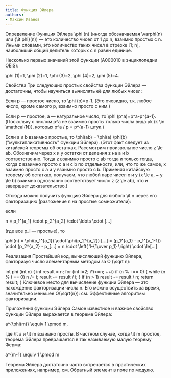 ```yaml
---
title: Функция Эйлера
authors:
- Максим Иванов
---
```


Определение
Функция Эйлера \phi (n) (иногда обозначаемая \varphi(n) или {\it phi}(n)) — это количество чисел от 1 до n, взаимно простых с n. Иными словами, это количество таких чисел в отрезке [1; n], наибольший общий делитель которых с n равен единице.

Несколько первых значений этой функции (A000010 в энциклопедии OEIS):

 \phi (1)=1, 
 \phi (2)=1, 
 \phi (3)=2, 
 \phi (4)=2, 
 \phi (5)=4. 

Свойства
Три следующих простых свойства функции Эйлера — достаточны, чтобы научиться вычислять её для любых чисел:

Если p — простое число, то \phi (p)=p-1.
(Это очевидно, т.к. любое число, кроме самого p, взаимно просто с ним.)

Если p — простое, a — натуральное число, то \phi (p^a)=p^a-p^{a-1}.
(Поскольку с числом p^a не взаимно просты только числа вида pk (k \in \mathcal{N}), которых p^a / p = p^{a-1} штук.)

Если a и b взаимно простые, то \phi(ab) = \phi(a) \phi(b) ("мультипликативность" функции Эйлера).
(Этот факт следует из китайской теоремы об остатках. Рассмотрим произвольное число z \le ab. Обозначим через x и y остатки от деления z на a и b соответственно. Тогда z взаимно просто с ab тогда и только тогда, когда z взаимно просто с a и с b по отдельности, или, что то же самое, x взаимно просто с a и y взаимно просто с b. Применяя китайскую теорему об остатках, получаем, что любой паре чисел x и y (x \le a, ~ y \le b) взаимно однозначно соответствует число z (z \le ab), что и завершает доказательство.)

Отсюда можно получить функцию Эйлера для любого \it n через его факторизацию (разложение n на простые сомножители):

если

 n = p_1^{a_1} \cdot p_2^{a_2} \cdot \ldots \cdot [...]

(где все p_i — простые), то

 \phi(n) = \phi(p_1^{a_1}) \cdot \phi(p_2^{a_2}) \[...]
 = (p_1^{a_1} - p_1^{a_1-1}) \cdot (p_2^{a_2} - p_[...]
 = n \cdot \left( 1-{1\over p_1} \right) \cdot \le[...]

Реализация
Простейший код, вычисляющий функцию Эйлера, факторизуя число элементарным методом за O (\sqrt n):

int phi (int n) {
	int result = n;
	for (int i=2; i*i<=n; ++i)
		if (n % i == 0) {
			while (n % i == 0)
				n /= i;
			result -= result / i;
		}
	if (n > 1)
		result -= result / n;
	return result;
}
Ключевое место для вычисление функции Эйлера — это нахождение факторизации числа n. Его можно осуществить за время, значительно меньшее O(\sqrt{n}): см. Эффективные алгоритмы факторизации.

Приложения функции Эйлера
Самое известное и важное свойство функции Эйлера выражается в теореме Эйлера:

 a^{\phi(m)} \equiv 1 \pmod m, 

где \it a и \it m взаимно просты.
В частном случае, когда \it m простое, теорема Эйлера превращается в так называемую малую теорему Ферма:

 a^{m-1} \equiv 1  \pmod m 

Теорема Эйлера достаточно часто встречается в практических приложениях, например, см. Обратный элемент в поле по модулю.

